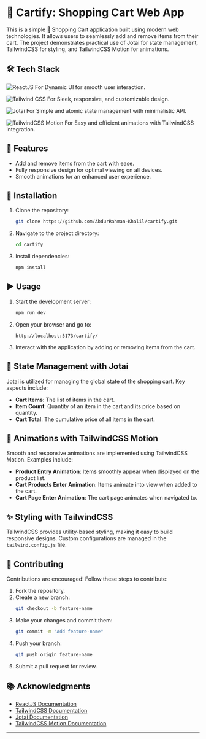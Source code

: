 # 🛒 Cartify: Shopping Cart Web App

This is a simple 🛒 Shopping Cart application built using modern web technologies. It allows users to seamlessly add and remove items from their cart. The project demonstrates practical use of Jotai for state management, TailwindCSS for styling, and TailwindCSS Motion for animations.

## 🛠️ Tech Stack
![ReactJS](https://img.shields.io/badge/ReactJS-20232A?style=for-the-badge&logo=react&logoColor=61DAFB) For Dynamic UI for smooth user interaction.

![Tailwind CSS](https://img.shields.io/badge/Tailwind_CSS-38B2AC?style=for-the-badge&logo=tailwind-css&logoColor=white) For Sleek, responsive, and customizable design.

![Jotai](https://img.shields.io/badge/Jotai-000000?style=for-the-badge&logo=jotai&logoColor=white) For Simple and atomic state management with minimalistic API.

![TailwindCSS Motion](https://img.shields.io/badge/TailwindCSS_Motion-06B6D4?style=for-the-badge&logo=tailwind-css&logoColor=white) For Easy and efficient animations with TailwindCSS integration.

## 🌟 Features

- Add and remove items from the cart with ease.
- Fully responsive design for optimal viewing on all devices.
- Smooth animations for an enhanced user experience.

## 🛑 Installation

1. Clone the repository:

   ```bash
   git clone https://github.com/AbdurRahman-Khalil/cartify.git
   ```

2. Navigate to the project directory:

   ```bash
   cd cartify
   ```

3. Install dependencies:

   ```bash
   npm install
   ```

## ▶️ Usage

1. Start the development server:

   ```bash
   npm run dev
   ```

2. Open your browser and go to:

   ```
   http://localhost:5173/cartify/
   ```

3. Interact with the application by adding or removing items from the cart.

## 🧠 State Management with Jotai

Jotai is utilized for managing the global state of the shopping cart. Key aspects include:

- **Cart Items**: The list of items in the cart.
- **Item Count**: Quantity of an item in the cart and its price based on quantity.
- **Cart Total**: The cumulative price of all items in the cart.

## 🎨 Animations with TailwindCSS Motion

Smooth and responsive animations are implemented using TailwindCSS Motion. Examples include:

- **Product Entry Animation**: Items smoothly appear when displayed on the product list.
- **Cart Products Enter Animation**: Items animate into view when added to the cart.
- **Cart Page Enter Animation**: The cart page animates when navigated to.

## ✨ Styling with TailwindCSS

TailwindCSS provides utility-based styling, making it easy to build responsive designs. Custom configurations are managed in the `tailwind.config.js` file.

## 🤝 Contributing

Contributions are encouraged! Follow these steps to contribute:

1. Fork the repository.
2. Create a new branch:
   ```bash
   git checkout -b feature-name
   ```
3. Make your changes and commit them:
   ```bash
   git commit -m "Add feature-name"
   ```
4. Push your branch:
   ```bash
   git push origin feature-name
   ```
5. Submit a pull request for review.

## 📚 Acknowledgments

- [ReactJS Documentation](https://reactjs.org/)
- [TailwindCSS Documentation](https://tailwindcss.com/)
- [Jotai Documentation](https://jotai.org/)
- [TailwindCSS Motion Documentation](https://docs.rombo.co/tailwind)

---

